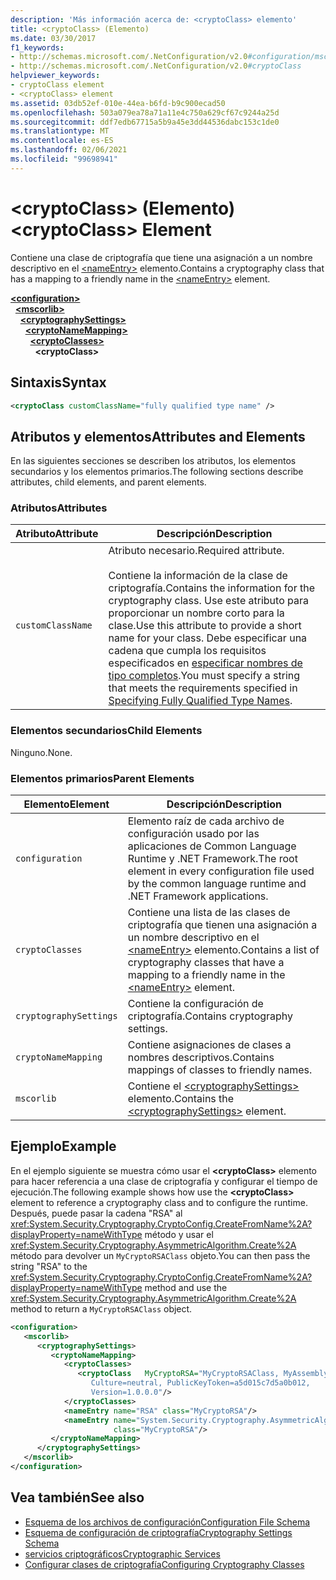 ```yaml
---
description: 'Más información acerca de: <cryptoClass> elemento'
title: <cryptoClass> (Elemento)
ms.date: 03/30/2017
f1_keywords:
- http://schemas.microsoft.com/.NetConfiguration/v2.0#configuration/mscorlib/cryptographySettings/cryptoNameMapping/cryptoClasses/cryptoClass
- http://schemas.microsoft.com/.NetConfiguration/v2.0#cryptoClass
helpviewer_keywords:
- cryptoClass element
- <cryptoClass> element
ms.assetid: 03db52ef-010e-44ea-b6fd-b9c900ecad50
ms.openlocfilehash: 503a079ea78a71a11e4c750a629cf67c9244a25d
ms.sourcegitcommit: ddf7edb67715a5b9a45e3dd44536dabc153c1de0
ms.translationtype: MT
ms.contentlocale: es-ES
ms.lasthandoff: 02/06/2021
ms.locfileid: "99698941"
---
```

# <a name="cryptoclass-element"></a><span data-ttu-id="83a11-103">\<cryptoClass> (Elemento)</span><span class="sxs-lookup"><span data-stu-id="83a11-103">\<cryptoClass> Element</span></span>

<span data-ttu-id="83a11-104">Contiene una clase de criptografía que tiene una asignación a un nombre descriptivo en el [\<nameEntry>](nameentry-element.md) elemento.</span><span class="sxs-lookup"><span data-stu-id="83a11-104">Contains a cryptography class that has a mapping to a friendly name in the [\<nameEntry>](nameentry-element.md) element.</span></span>  

[**\<configuration>**](../configuration-element.md)\
&nbsp;&nbsp;[**\<mscorlib>**](mscorlib-element-for-cryptography-settings.md)\
&nbsp;&nbsp;&nbsp;&nbsp;[**\<cryptographySettings>**](cryptographysettings-element.md)\
&nbsp;&nbsp;&nbsp;&nbsp;&nbsp;&nbsp;[**\<cryptoNameMapping>**](cryptonamemapping-element.md)\
&nbsp;&nbsp;&nbsp;&nbsp;&nbsp;&nbsp;&nbsp;&nbsp;[**\<cryptoClasses>**](cryptoclasses-element.md)\
&nbsp;&nbsp;&nbsp;&nbsp;&nbsp;&nbsp;&nbsp;&nbsp;&nbsp;&nbsp;**\<cryptoClass>**

## <a name="syntax"></a><span data-ttu-id="83a11-105">Sintaxis</span><span class="sxs-lookup"><span data-stu-id="83a11-105">Syntax</span></span>  
  
```xml  
<cryptoClass customClassName="fully qualified type name" />  
```  
  
## <a name="attributes-and-elements"></a><span data-ttu-id="83a11-106">Atributos y elementos</span><span class="sxs-lookup"><span data-stu-id="83a11-106">Attributes and Elements</span></span>  

 <span data-ttu-id="83a11-107">En las siguientes secciones se describen los atributos, los elementos secundarios y los elementos primarios.</span><span class="sxs-lookup"><span data-stu-id="83a11-107">The following sections describe attributes, child elements, and parent elements.</span></span>  
  
### <a name="attributes"></a><span data-ttu-id="83a11-108">Atributos</span><span class="sxs-lookup"><span data-stu-id="83a11-108">Attributes</span></span>  
  
|<span data-ttu-id="83a11-109">Atributo</span><span class="sxs-lookup"><span data-stu-id="83a11-109">Attribute</span></span>|<span data-ttu-id="83a11-110">Descripción</span><span class="sxs-lookup"><span data-stu-id="83a11-110">Description</span></span>|  
|---------------|-----------------|  
|`customClassName`|<span data-ttu-id="83a11-111">Atributo necesario.</span><span class="sxs-lookup"><span data-stu-id="83a11-111">Required attribute.</span></span><br /><br /> <span data-ttu-id="83a11-112">Contiene la información de la clase de criptografía.</span><span class="sxs-lookup"><span data-stu-id="83a11-112">Contains the information for the cryptography class.</span></span> <span data-ttu-id="83a11-113">Use este atributo para proporcionar un nombre corto para la clase.</span><span class="sxs-lookup"><span data-stu-id="83a11-113">Use this attribute to provide a short name for your class.</span></span> <span data-ttu-id="83a11-114">Debe especificar una cadena que cumpla los requisitos especificados en [especificar nombres de tipo completos](../../../reflection-and-codedom/specifying-fully-qualified-type-names.md).</span><span class="sxs-lookup"><span data-stu-id="83a11-114">You must specify a string that meets the requirements specified in [Specifying Fully Qualified Type Names](../../../reflection-and-codedom/specifying-fully-qualified-type-names.md).</span></span>|  
  
### <a name="child-elements"></a><span data-ttu-id="83a11-115">Elementos secundarios</span><span class="sxs-lookup"><span data-stu-id="83a11-115">Child Elements</span></span>  

 <span data-ttu-id="83a11-116">Ninguno.</span><span class="sxs-lookup"><span data-stu-id="83a11-116">None.</span></span>  
  
### <a name="parent-elements"></a><span data-ttu-id="83a11-117">Elementos primarios</span><span class="sxs-lookup"><span data-stu-id="83a11-117">Parent Elements</span></span>  
  
|<span data-ttu-id="83a11-118">Elemento</span><span class="sxs-lookup"><span data-stu-id="83a11-118">Element</span></span>|<span data-ttu-id="83a11-119">Descripción</span><span class="sxs-lookup"><span data-stu-id="83a11-119">Description</span></span>|  
|-------------|-----------------|  
|`configuration`|<span data-ttu-id="83a11-120">Elemento raíz de cada archivo de configuración usado por las aplicaciones de Common Language Runtime y .NET Framework.</span><span class="sxs-lookup"><span data-stu-id="83a11-120">The root element in every configuration file used by the common language runtime and .NET Framework applications.</span></span>|  
|`cryptoClasses`|<span data-ttu-id="83a11-121">Contiene una lista de las clases de criptografía que tienen una asignación a un nombre descriptivo en el [\<nameEntry>](nameentry-element.md) elemento.</span><span class="sxs-lookup"><span data-stu-id="83a11-121">Contains a list of cryptography classes that have a mapping to a friendly name in the [\<nameEntry>](nameentry-element.md) element.</span></span>|  
|`cryptographySettings`|<span data-ttu-id="83a11-122">Contiene la configuración de criptografía.</span><span class="sxs-lookup"><span data-stu-id="83a11-122">Contains cryptography settings.</span></span>|  
|`cryptoNameMapping`|<span data-ttu-id="83a11-123">Contiene asignaciones de clases a nombres descriptivos.</span><span class="sxs-lookup"><span data-stu-id="83a11-123">Contains mappings of classes to friendly names.</span></span>|  
|`mscorlib`|<span data-ttu-id="83a11-124">Contiene el [\<cryptographySettings>](cryptographysettings-element.md) elemento.</span><span class="sxs-lookup"><span data-stu-id="83a11-124">Contains the [\<cryptographySettings>](cryptographysettings-element.md) element.</span></span>|  
  
## <a name="example"></a><span data-ttu-id="83a11-125">Ejemplo</span><span class="sxs-lookup"><span data-stu-id="83a11-125">Example</span></span>  

 <span data-ttu-id="83a11-126">En el ejemplo siguiente se muestra cómo usar el **\<cryptoClass>** elemento para hacer referencia a una clase de criptografía y configurar el tiempo de ejecución.</span><span class="sxs-lookup"><span data-stu-id="83a11-126">The following example shows how use the **\<cryptoClass>** element to reference a cryptography class and to configure the runtime.</span></span> <span data-ttu-id="83a11-127">Después, puede pasar la cadena "RSA" al <xref:System.Security.Cryptography.CryptoConfig.CreateFromName%2A?displayProperty=nameWithType> método y usar el <xref:System.Security.Cryptography.AsymmetricAlgorithm.Create%2A> método para devolver un `MyCryptoRSAClass` objeto.</span><span class="sxs-lookup"><span data-stu-id="83a11-127">You can then pass the string "RSA" to the <xref:System.Security.Cryptography.CryptoConfig.CreateFromName%2A?displayProperty=nameWithType> method and use the <xref:System.Security.Cryptography.AsymmetricAlgorithm.Create%2A> method to return a `MyCryptoRSAClass` object.</span></span>  
  
```xml  
<configuration>  
   <mscorlib>  
      <cryptographySettings>  
         <cryptoNameMapping>  
            <cryptoClasses>  
               <cryptoClass   MyCryptoRSA="MyCryptoRSAClass, MyAssembly  
                  Culture=neutral, PublicKeyToken=a5d015c7d5a0b012,  
                  Version=1.0.0.0"/>  
            </cryptoClasses>  
            <nameEntry name="RSA" class="MyCryptoRSA"/>  
            <nameEntry name="System.Security.Cryptography.AsymmetricAlgorithm"  
                       class="MyCryptoRSA"/>  
         </cryptoNameMapping>  
      </cryptographySettings>  
   </mscorlib>  
</configuration>  
```  
  
## <a name="see-also"></a><span data-ttu-id="83a11-128">Vea también</span><span class="sxs-lookup"><span data-stu-id="83a11-128">See also</span></span>

- [<span data-ttu-id="83a11-129">Esquema de los archivos de configuración</span><span class="sxs-lookup"><span data-stu-id="83a11-129">Configuration File Schema</span></span>](../index.md)
- [<span data-ttu-id="83a11-130">Esquema de configuración de criptografía</span><span class="sxs-lookup"><span data-stu-id="83a11-130">Cryptography Settings Schema</span></span>](index.md)
- [<span data-ttu-id="83a11-131">servicios criptográficos</span><span class="sxs-lookup"><span data-stu-id="83a11-131">Cryptographic Services</span></span>](../../../../standard/security/cryptographic-services.md)
- [<span data-ttu-id="83a11-132">Configurar clases de criptografía</span><span class="sxs-lookup"><span data-stu-id="83a11-132">Configuring Cryptography Classes</span></span>](../../configure-cryptography-classes.md)
